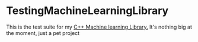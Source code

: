 # TestingMachineLearningLibrary
This is the test suite for my <a href="https://github.com/spineda2019/MachineLearningPlusPlus" target="_blank">C++ Machine learning Library.</a>
It's nothing big at the moment, just a pet project